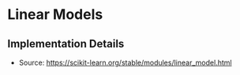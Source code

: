 # Linear Models

## Implementation Details

- Source: https://scikit-learn.org/stable/modules/linear_model.html
